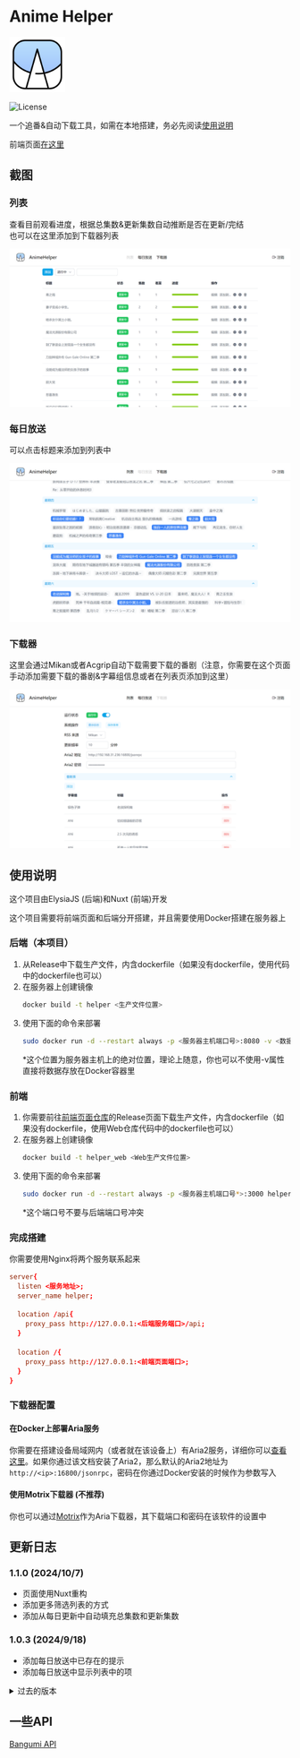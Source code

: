 # Anime Helper

<img src="assets/icon.svg" width=100></img>

![License](https://img.shields.io/badge/License-MIT-dark_green)

一个追番&自动下载工具，如需在本地搭建，务必先阅读[使用说明](#使用说明)

前端页面[在这里](https://github.com/Zhoucheng133/Anime-Helper-Web)

## 截图

### 列表

查看目前观看进度，根据总集数&更新集数自动推断是否在更新/完结  
也可以在这里添加到下载器列表

![列表](assets/列表.png)

### 每日放送

可以点击标题来添加到列表中

![每日放送](assets/每日放送.png)

### 下载器

这里会通过Mikan或者Acgrip自动下载需要下载的番剧（注意，你需要在这个页面手动添加需要下载的番剧&字幕组信息或者在列表页添加到这里）

![下载器](assets/下载器.png)

## 使用说明

这个项目由ElysiaJS (后端)和Nuxt (前端)开发

这个项目需要将前端页面和后端分开搭建，并且需要使用Docker搭建在服务器上

### 后端（本项目）

1. 从Release中下载生产文件，内含dockerfile（如果没有dockerfile，使用代码中的dockerfile也可以）
2. 在服务器上创建镜像
    ```bash
    docker build -t helper <生产文件位置>
    ```
3. 使用下面的命令来部署
    ```bash
    sudo docker run -d --restart always -p <服务器主机端口号>:8080 -v <数据存放的位置*>:/app/db --name helper helper
    ```
    \*这个位置为服务器主机上的绝对位置，理论上随意，你也可以不使用-v属性直接将数据存放在Docker容器里

### 前端
1. 你需要前往[前端页面仓库](https://github.com/Zhoucheng133/Anime-Helper-Web)的Release页面下载生产文件，内含dockerfile（如果没有dockerfile，使用Web仓库代码中的dockerfile也可以）
2. 在服务器上创建镜像
    ```bash
    docker build -t helper_web <Web生产文件位置>
    ```
3. 使用下面的命令来部署
    ```bash
    sudo docker run -d --restart always -p <服务器主机端口号*>:3000 helper_web helper_web
    ```
    \*这个端口号不要与后端端口号冲突

### 完成搭建
你需要使用Nginx将两个服务联系起来
```conf
server{
  listen <服务地址>;
  server_name helper;

  location /api{
    proxy_pass http://127.0.0.1:<后端服务端口>/api;
  }

  location /{
    proxy_pass http://127.0.0.1:<前端页面端口>;
  }
}
```


### 下载器配置

#### 在Docker上部署Aria服务

你需要在搭建设备局域网内（或者就在该设备上）有Aria2服务，详细你可以[查看这里](https://github.com/P3TERX/Aria2-Pro-Docker)。如果你通过该文档安装了Aria2，那么默认的Aria2地址为`http://<ip>:16800/jsonrpc`，密码在你通过Docker安装的时候作为参数写入

#### 使用Motrix下载器 (不推荐)
你也可以通过[Motrix](https://motrix.app/zh-CN)作为Aria下载器，其下载端口和密码在该软件的设置中

## 更新日志

### 1.1.0 (2024/10/7)
- 页面使用Nuxt重构
- 添加更多筛选列表的方式
- 添加从每日更新中自动填充总集数和更新集数

### 1.0.3 (2024/9/18)
- 添加每日放送中已存在的提示
- 添加每日放送中显示列表中的项

<details>
<summary>过去的版本</summary>

### 1.0.2 (2024/9/14)
- 修复日志长度无限制的问题

### 1.0.1 (2024/9/12)
- 切换到bgm官方api
- 精简了一些代码


### 1.0.0 (2024/9/11)
- 第一个版本

</details>

## 一些API

[Bangumi API](https://bangumi.github.io/api/)